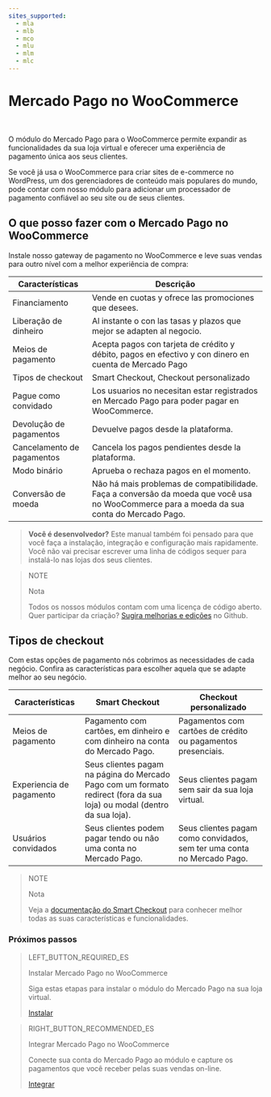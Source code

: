 ```yaml
---
sites_supported:
  - mla
  - mlb
  - mco
  - mlu
  - mlm
  - mlc
---
```


# Mercado Pago no WooCommerce
<br/>

O módulo do Mercado Pago para o WooCommerce permite expandir as funcionalidades da sua loja virtual e oferecer uma experiência de pagamento única aos seus clientes.

Se você já usa o WooCommerce para criar sites de e-commerce no WordPress, um dos gerenciadores de conteúdo mais populares do mundo, pode contar com nosso módulo para adicionar um processador de pagamento confiável ao seu site ou de seus clientes.

## O que posso fazer com o Mercado Pago no WooCommerce

Instale nosso gateway de pagamento no WooCommerce e leve suas vendas para outro nível com a melhor experiência de compra:

| Características               | Descrição                                                                  	                                                              |
|-------------------------------|-------------------------------------------------------------------------------------------------------------------------------------------|
| Financiamento                	| Vende en cuotas y ofrece las promociones que desees.                    	                                                                |
| Liberação de dinheiro         | Al instante o con las tasas y plazos que mejor se adapten al negocio.    	                                                                |
| Meios de pagamento            | Acepta pagos con tarjeta de crédito y débito, pagos en efectivo y con dinero en cuenta de Mercado Pago                                    |
| Tipos de checkout             | Smart Checkout, Checkout personalizado                                                               	                                    |
| Pague como convidado          | Los usuarios no necesitan estar registrados en Mercado Pago para poder pagar en WooCommerce.                                              |
| Devolução de pagamentos       | Devuelve pagos desde la plataforma.                                                               	                                      |
| Cancelamento de pagamentos    | Cancela los pagos pendientes desde la plataforma.                            	                                                            |
| Modo binário                  | Aprueba o rechaza pagos en el momento. 	                                                                                                  |
| Conversão de moeda            | Não há mais problemas de compatibilidade. Faça a conversão da moeda que você usa no WooCommerce para a moeda da sua conta do Mercado Pago.|

>**Você é desenvolvedor?**
>Este manual também foi pensado para que você faça a instalação, integração e configuração mais rapidamente. Você não vai precisar escrever uma linha de códigos sequer para instalá-lo nas lojas dos seus clientes. 

<span></span>

> NOTE
>
> Nota
> 
> Todos os nossos módulos contam com uma licença de código aberto. Quer participar da criação? [Sugira melhorias e edições](https://github.com/mercadopago/cart-woocommerce) no Github.

## Tipos de checkout

Com estas opções de pagamento nós cobrimos as necessidades de cada negócio. Confira as características para escolher aquela que se adapte melhor ao seu negócio.

| Características     | Smart Checkout                                                                                                                 | Checkout personalizado                                         |
|---------------------|--------------------------------------------------------------------------------------------------------------------------------|----------------------------------------------------------------|
| Meios de pagamento  | Pagamento com cartões, em dinheiro e com dinheiro na conta do Mercado Pago.                                                    | Pagamentos com cartões de crédito ou pagamentos presenciais.   |
| Experiencia de pagamento | Seus clientes pagam na página do Mercado Pago com um formato redirect (fora da sua loja) ou modal (dentro da sua loja).   | Seus clientes pagam sem sair da sua loja virtual.              |
| Usuários convidados | Seus clientes podem pagar tendo ou não uma conta no Mercado Pago.                                                              | Seus clientes pagam como convidados, sem ter uma conta no Mercado Pago.|

> NOTE
>
> Nota
>
> Veja a [documentação do Smart Checkout](https://www.mercadopago.com.br/developers/pt/guides/payments/web-payment-checkout/introduction/) para conhecer melhor todas as suas características e funcionalidades.

### Próximos passos

> LEFT_BUTTON_REQUIRED_ES
>
> Instalar Mercado Pago no WooCommerce
>
> Siga estas etapas para instalar o módulo do Mercado Pago na sua loja virtual.
>
> 
> [Instalar](https://www.mercadopago.com.br/developers/pt/plugins_sdks/plugins/woocommerce/instalation/)

> RIGHT_BUTTON_RECOMMENDED_ES
>
> Integrar Mercado Pago no WooCommerce
>
> Conecte sua conta do Mercado Pago ao módulo e capture os pagamentos que você receber pelas suas vendas on-line.
>
> [Integrar](https://www.mercadopago.com.br/developers/pt/plugins_sdks/plugins/woocommerce/integration/)
